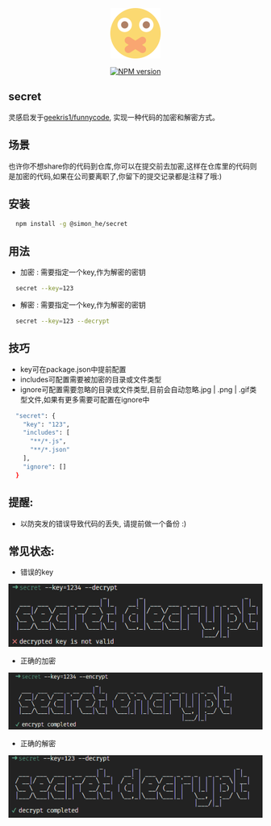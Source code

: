 <p align="center">
<img height="100" src="./assets/kv.svg" alt="secret">
</p>
<p align="center"><a href="https://www.npmjs.com/package/@simon_he/secret"><img src="https://img.shields.io/npm/v/@simon_he/secret?color=3fb883&amp;label=" alt="NPM version"></a></p>

## secret
灵感启发于[geekris1/funnycode](https://github.com/geekris1/funnycode), 实现一种代码的加密和解密方式。

## 场景
也许你不想share你的代码到仓库,你可以在提交前去加密,这样在仓库里的代码则是加密的代码,如果在公司要离职了,你留下的提交记录都是注释了哦:)

## 安装
```bash 
  npm install -g @simon_he/secret
```

## 用法
- 加密 : 需要指定一个key,作为解密的密钥

```bash
  secret --key=123
```

- 解密 : 需要指定一个key,作为解密的密钥

```bash
  secret --key=123 --decrypt
```

## 技巧
- key可在package.json中提前配置
- includes可配置需要被加密的目录或文件类型
- ignore可配置需要忽略的目录或文件类型,目前会自动忽略.jpg | .png | .gif类型文件,如果有更多需要可配置在ignore中

```bash
  "secret": {
    "key": "123",
    "includes": [
      "**/*.js",
      "**/*.json"
    ],
    "ignore": []
  }
```

## 提醒:
- 以防突发的错误导致代码的丢失, 请提前做一个备份 :)

## 常见状态:
- 错误的key

![img](./assets/validKey.jpg)

- 正确的加密

![img](./assets/encrypt.jpg)

- 正确的解密

![img](./assets/decrypt.jpg)

